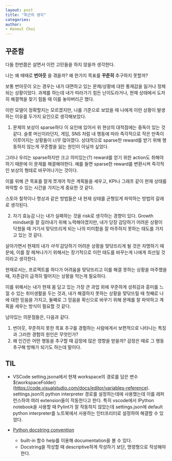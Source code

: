 ```yaml
---
layout: post
title: "최근의 생각"
categories: 
author:
- Haneul Choi
---
```


## 꾸준함
다들 한번쯤은 살면서 이런 고민들을 하지 않을까 생각한다. 

나는 왜 때때로 __번아웃__ 을 겪을까? 왜 한가지 목표를 __꾸준히__ 추구하지 못할까? 

보통 번아웃이 오는 경우는 내가 대면하고 있는 문제/상황에 대한 통제감을 잃거나 정체되는 상황이었다. 
과제를 하는데 내가 따라가기 힘든 난이도라거나, 현재 상태에서 도저히 해결책을 찾기 힘들 때 이를 놓아버리곤 했다.

이런 모델이 정확할지는 모르겠지만, 나를 기준으로 보았을 때 나에게 이런 상황이 발생하는 이유를 두가지 요인으로 생각해보았다.

1) 문제의 보상이 sparse하다
 이 요인에 있어서 위 현상의 대척점에는 중독이 있는 것 같다. 슬롯 머신이라던지, 게임, SNS 처럼 내 행동에 따라 즉각적으로 작은 만족이 이루어지는 상황들이 너무 많아졌다.
 상대적으로 sparse한 reward를 받기 위해 행동하지 않는게 꾸준함을 잃는 원인이 아닐까 싶었다.

 그러나 우리는 sparse하지만 크고 의미있는(?) reward를 얻기 위한 action도 취해야 하기 때문에 이 문제를 해결해야한다.
 예를 들면 sparse한 reward를 변환시켜 즉각적인 보상의 형태로 바꾸어나가는 것이다.

 이를 위해 큰 목표를 잘게 쪼개어 작은 계획들을 세우고, KPI나 그래프 같이 현재 상태를 파악할 수 있는 시간을 가지는게 중요한 것 같다.
 
 스토아 철학이나 명상과 같은 방법들은 내 현재 상태를 균형있게 파악하는 방법의 갈래로 생각된다.

2) 자기 효능감
 나는 내가 실패하는 것을 risk로 생각하는 경향이 있다. Growth mindset을 잘 길러내기 위해 노력해야겠지만,
 내가 당장 감당하기 어려운 상황이 닥쳤을 때 거기서 맞닦뜨리게 되는 나의 미미함을 잘 마주하지 못하는 태도를 가지고 있는 것 같다.

 살아가면서 현재의 내가 _아직_ 감당하기 어려운 상황을 맞닦뜨리게 될 것은 자명하기 때문에, 이를 잘 헤쳐나가기 위해서는
 장기적으로 이런 태도를 바꾸는게 나에게 최선일 것이라고 생각한다.

 현재로서는, 프로젝트를 하다가 어려움을 맞닦뜨리고 이를 해결 못하는 상황을 마주했을 때, 자존감이 급격히 떨어지는 상황을 막는게 필요하다.
 
 이를 위해서는 내가 현재 몸 담고 있는 가장 큰 과업 외에 꾸준하게 성취감과 흥미를 느낄 수 있는 취미생활을 두는 것과,
 내가 해결하지 못하는 상황을 맞닦뜨릴 때 첫째로 나에 대한 믿음을 가지고, 둘째로 그 믿음을 확신으로 바꾸기 위해 문제를 잘 파악하고 계획을 세우는 방식이 필요할 것 같다.

남아있는 의문점들은, 다음과 같다.
1) 번아웃, 꾸준하지 못한 목표 추구를 경험하는 사람에게서 보편적으로 나타나는 특징과 그러한 경험의 원인은 무엇인가?
2) 왜 인간은 어떤 행동을 추구할 때 감정에 많은 영향을 받을까? 감정은 때로 그 행동 추구해 방해가 되기도 하는데 말이다.

## TIL 

- VSCode setting.jsona에서 현재 workspace의 경로를 담은 변수 $(workspaceFolder) (https://code.visualstudio.com/docs/editor/variables-reference). settings.json의 python interpreter 경로를 설정하는데에 사용했는데 이를 레퍼런스하여 여러 extension들이 작동한다고 한다. 특히 vscode에서 IPython notebook을 사용할 때 Pylint가 잘 작동하지 않았는데 settings.json에 default python interpreter를 노트북에서 사용하는 인터프리터로 설정하여 해결할 수 있었다. 

- [Python docstring convention](https://peps.python.org/pep-0257/)
  - built-in 함수 help를 이용해 documentation을 볼 수 있다. 
  - Docstring을 작성할 때 descriptive하게 작성하기 보단, 명령형으로 작성해야 한다.